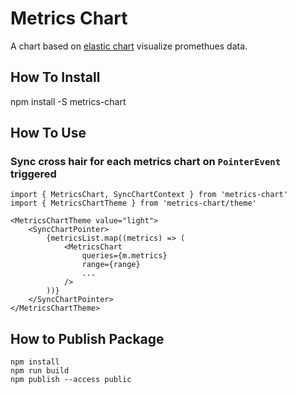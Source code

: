 # Metrics Chart

A chart based on [elastic chart](https://github.com/elastic/elastic-charts) visualize promethues data.

## How To Install

npm install -S metrics-chart

## How To Use

### Sync cross hair for each metrics chart on `PointerEvent` triggered

```
import { MetricsChart, SyncChartContext } from 'metrics-chart'
import { MetricsChartTheme } from 'metrics-chart/theme'

<MetricsChartTheme value="light">
    <SyncChartPointer>
        {metricsList.map((metrics) => (
            <MetricsChart
                queries={m.metrics}
                range={range}
                ...
            />
        ))}
    </SyncChartPointer>
</MetricsChartTheme>
```

## How to Publish Package

```
npm install
npm run build
npm publish --access public
```
